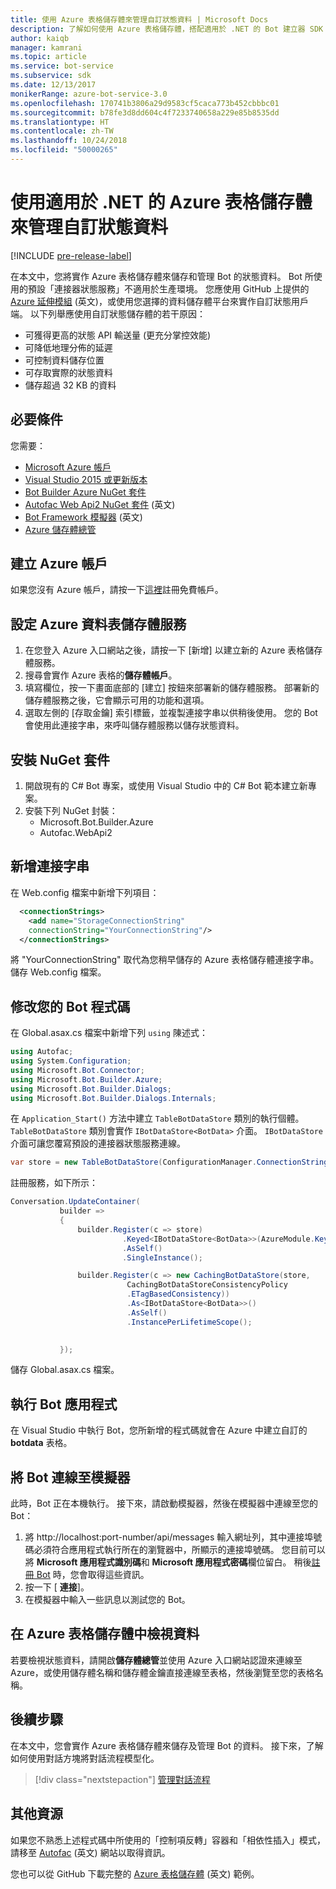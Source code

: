 ```yaml
---
title: 使用 Azure 表格儲存體來管理自訂狀態資料 | Microsoft Docs
description: 了解如何使用 Azure 表格儲存體，搭配適用於 .NET 的 Bot 建立器 SDK 來儲存和擷取狀態資料
author: kaiqb
manager: kamrani
ms.topic: article
ms.service: bot-service
ms.subservice: sdk
ms.date: 12/13/2017
monikerRange: azure-bot-service-3.0
ms.openlocfilehash: 170741b3806a29d9583cf5caca773b452cbbbc01
ms.sourcegitcommit: b78fe3d8dd604c4f7233740658a229e85b8535dd
ms.translationtype: HT
ms.contentlocale: zh-TW
ms.lasthandoff: 10/24/2018
ms.locfileid: "50000265"
---
```

# <a name="manage-custom-state-data-with-azure-table-storage-for-net"></a>使用適用於 .NET 的 Azure 表格儲存體來管理自訂狀態資料

[!INCLUDE [pre-release-label](../includes/pre-release-label-v3.md)]

在本文中，您將實作 Azure 表格儲存體來儲存和管理 Bot 的狀態資料。 Bot 所使用的預設「連接器狀態服務」不適用於生產環境。 您應使用 GitHub 上提供的 [Azure 延伸模組](https://github.com/Microsoft/BotBuilder-Azure) (英文)，或使用您選擇的資料儲存體平台來實作自訂狀態用戶端。 以下列舉應使用自訂狀態儲存體的若干原因：
 - 可獲得更高的狀態 API 輸送量 (更充分掌控效能)
 - 可降低地理分佈的延遲
 - 可控制資料儲存位置
 - 可存取實際的狀態資料
 - 儲存超過 32 KB 的資料

## <a name="prerequisites"></a>必要條件
您需要：
 - [Microsoft Azure 帳戶](https://azure.microsoft.com/en-us/free/)
 - [Visual Studio 2015 或更新版本](https://www.visualstudio.com/)
 - [Bot Builder Azure NuGet 套件](https://www.nuget.org/packages/Microsoft.Bot.Builder.Azure/)
 - [Autofac Web Api2 NuGet 套件](https://www.nuget.org/packages/Autofac.WebApi2/) (英文)
 - [Bot Framework 模擬器](https://emulator.botframework.com/) (英文)
 - [Azure 儲存體總管](http://storageexplorer.com/)
 
## <a name="create-azure-account"></a>建立 Azure 帳戶
如果您沒有 Azure 帳戶，請按一下[這裡](https://azure.microsoft.com/en-us/free/)註冊免費帳戶。

## <a name="set-up-the-azure-table-storage-service"></a>設定 Azure 資料表儲存體服務
1. 在您登入 Azure 入口網站之後，請按一下 [新增] 以建立新的 Azure 表格儲存體服務。 
2. 搜尋會實作 Azure 表格的**儲存體帳戶**。 
3. 填寫欄位，按一下畫面底部的 [建立] 按鈕來部署新的儲存體服務。 部署新的儲存體服務之後，它會顯示可用的功能和選項。
4. 選取左側的 [存取金鑰] 索引標籤，並複製連接字串以供稍後使用。 您的 Bot 會使用此連接字串，來呼叫儲存體服務以儲存狀態資料。

## <a name="install-nuget-packages"></a>安裝 NuGet 套件
1. 開啟現有的 C# Bot 專案，或使用 Visual Studio 中的 C# Bot 範本建立新專案。 
2. 安裝下列 NuGet 封裝：
   - Microsoft.Bot.Builder.Azure
   - Autofac.WebApi2

## <a name="add-connection-string"></a>新增連接字串 
在 Web.config 檔案中新增下列項目： 
```XML
  <connectionStrings>
    <add name="StorageConnectionString"
    connectionString="YourConnectionString"/>
  </connectionStrings>
```
將 "YourConnectionString" 取代為您稍早儲存的 Azure 表格儲存體連接字串。 儲存 Web.config 檔案。

## <a name="modify-your-bot-code"></a>修改您的 Bot 程式碼
在 Global.asax.cs 檔案中新增下列 `using` 陳述式：
```cs
using Autofac;
using System.Configuration;
using Microsoft.Bot.Connector;
using Microsoft.Bot.Builder.Azure;
using Microsoft.Bot.Builder.Dialogs;
using Microsoft.Bot.Builder.Dialogs.Internals;
```
在 `Application_Start()` 方法中建立 `TableBotDataStore` 類別的執行個體。 `TableBotDataStore` 類別會實作 `IBotDataStore<BotData>` 介面。 `IBotDataStore` 介面可讓您覆寫預設的連接器狀態服務連線。
 ```cs
 var store = new TableBotDataStore(ConfigurationManager.ConnectionStrings["StorageConnectionString"].ConnectionString);
 ```
註冊服務，如下所示：
 ```cs
 Conversation.UpdateContainer(
            builder =>
            {
                builder.Register(c => store)
                          .Keyed<IBotDataStore<BotData>>(AzureModule.Key_DataStore)
                          .AsSelf()
                          .SingleInstance();

                builder.Register(c => new CachingBotDataStore(store,
                           CachingBotDataStoreConsistencyPolicy
                           .ETagBasedConsistency))
                           .As<IBotDataStore<BotData>>()
                           .AsSelf()
                           .InstancePerLifetimeScope();

                
            });
 ```
儲存 Global.asax.cs 檔案。

## <a name="run-your-bot-app"></a>執行 Bot 應用程式
在 Visual Studio 中執行 Bot，您所新增的程式碼就會在 Azure 中建立自訂的 **botdata** 表格。

## <a name="connect-your-bot-to-the-emulator"></a>將 Bot 連線至模擬器
此時，Bot 正在本機執行。 接下來，請啟動模擬器，然後在模擬器中連線至您的 Bot：
1. 將 http://localhost:port-number/api/messages 輸入網址列，其中連接埠號碼必須符合應用程式執行所在的瀏覽器中，所顯示的連接埠號碼。 您目前可以將 <strong>Microsoft 應用程式識別碼</strong>和 <strong>Microsoft 應用程式密碼</strong>欄位留白。 稍後[註冊 Bot](~/bot-service-quickstart-registration.md) 時，您會取得這些資訊。
2. 按一下 [ **連接**]。 
3. 在模擬器中輸入一些訊息以測試您的 Bot。 

## <a name="view-data-in-azure-table-storage"></a>在 Azure 表格儲存體中檢視資料
若要檢視狀態資料，請開啟**儲存體總管**並使用 Azure 入口網站認證來連線至 Azure，或使用儲存體名稱和儲存體金鑰直接連線至表格，然後瀏覽至您的表格名稱。  

## <a name="next-steps"></a>後續步驟
在本文中，您會實作 Azure 表格儲存體來儲存及管理 Bot 的資料。 接下來，了解如何使用對話方塊將對話流程模型化。

> [!div class="nextstepaction"]
> [管理對話流程](bot-builder-dotnet-manage-conversation-flow.md)


## <a name="additional-resources"></a>其他資源

如果您不熟悉上述程式碼中所使用的「控制項反轉」容器和「相依性插入」模式，請移至 [Autofac](http://autofac.readthedocs.io/en/latest/) (英文) 網站以取得資訊。 

您也可以從 GitHub 下載完整的 [Azure 表格儲存體](https://github.com/Microsoft/BotBuilder-Azure/tree/master/CSharp/Samples/AzureTable) (英文) 範例。
